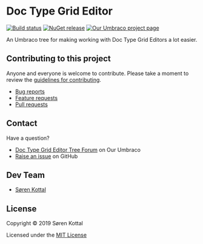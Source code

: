 # Doc Type Grid Editor

[![Build status](https://img.shields.io/appveyor/ci/skttl/umbraco-doc-type-grid-editor-tree.svg)](https://ci.appveyor.com/project/skttl/umbraco-doc-type-grid-editor-tree)
[![NuGet release](https://img.shields.io/nuget/v/Our.Umbraco.DocTypeGridEditor.Tree.svg)](https://www.nuget.org/packages/Our.Umbraco.DocTypeGridEditor.Tree)
[![Our Umbraco project page](https://img.shields.io/badge/our-umbraco-orange.svg)](https://our.umbraco.org/projects/backoffice-extensions/doc-type-grid-editor-tree)


An Umbraco tree for making working with Doc Type Grid Editors a lot easier.


## Contributing to this project

Anyone and everyone is welcome to contribute. Please take a moment to review the [guidelines for contributing](CONTRIBUTING.md).

* [Bug reports](CONTRIBUTING.md#bugs)
* [Feature requests](CONTRIBUTING.md#features)
* [Pull requests](CONTRIBUTING.md#pull-requests)


## Contact

Have a question?

* [Doc Type Grid Editor Tree Forum](https://our.umbraco.org/projects/backoffice-extensions/doc-type-grid-editor-tree/doc-type-grid-editor-tree-feedback/) on Our Umbraco
* [Raise an issue](https://github.com/skttl/umbraco-doc-type-grid-editor-tree/issues) on GitHub


## Dev Team

* [Søren Kottal](https://github.com/skttl)


## License

Copyright &copy; 2019 Søren Kottal

Licensed under the [MIT License](LICENSE.md)
